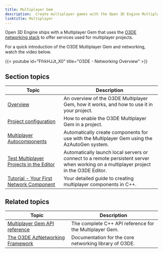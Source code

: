 ```yaml
---
title: Multiplayer Gem
description:  Create multiplayer games with the Open 3D Engine Multiplayer Gem.
linktitle: Multiplayer
---
```


Open 3D Engine ships with a Multiplayer Gem that uses the [O3DE networking stack](/docs/user-guide/networking/) to offer services used for multiplayer projects.

For a quick introduction of the O3DE Multiplayer Gem and networking, watch the video below.

{{< youtube id="FfrkHJJt_X0" title="O3DE - Networking Overview" >}}

## Section topics

| Topic | Description |
|---|---|
| [Overview](./overview) | An overview of the O3DE Multiplayer Gem, how it works, and how to use it in your project. |
| [Project configuration](./configuration) | How to enable the O3DE Multiplayer Gem in a project. |
| [Multiplayer Autocomponents](./autocomponents) | Automatically create components for use with the Multiplayer Gem using the AzAutoGen system. |
| [Test Multiplayer Projects in the Editor](./test-in-editor) | Automatically launch local servers or connect to a remote persistent server when working on a multiplayer project in the O3DE Editor. |
| [Tutorial - Your First Network Component](./tutorial_multiplayer) | Your detailed guide to creating multiplayer components in C++. |


## Related topics

| Topic | Description |
|---|---|
| [Multiplayer Gem API reference](/docs/api/gems/multiplayer/) | The complete C++ API reference for the Multiplayer Gem. |
| [The O3DE AzNetworking Framework](/docs/user-guide/networking/) | Documentation for the core networking library of O3DE. |
